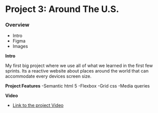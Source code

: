 # Project 3: Around The U.S.

### Overview  

* Intro  
* Figma  
* Images  
  
**Intro**
  
My first big project where we use all of what we learned in the first few sprints. Its a reactive website about places around the world that can accommodate every devices screen size. 

**Project Features**
-Semantic html 5
-Flexbox
-Grid css
-Media queries
  
**Video**
  
* [Link to the project Video](https://www.figma.com/file/ii4xxsJ0ghevUOcssTlHZv/Sprint-3%3A-Around-the-US?node-id=0%3A1)  

